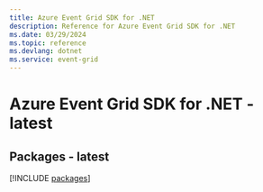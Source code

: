 ```yaml
---
title: Azure Event Grid SDK for .NET
description: Reference for Azure Event Grid SDK for .NET
ms.date: 03/29/2024
ms.topic: reference
ms.devlang: dotnet
ms.service: event-grid
---
```

# Azure Event Grid SDK for .NET - latest
## Packages - latest
[!INCLUDE [packages](event-grid-index.md)]